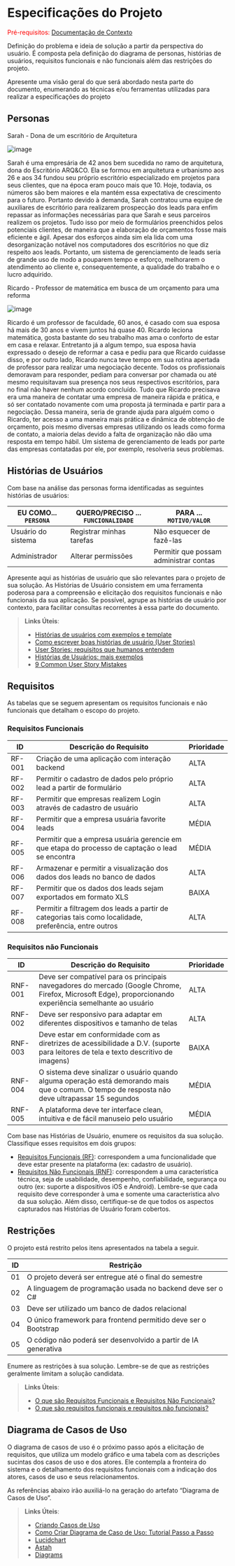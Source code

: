 # Especificações do Projeto

<span style="color:red">Pré-requisitos: <a href="1-Documentação de Contexto.md"> Documentação de Contexto</a></span>

Definição do problema e ideia de solução a partir da perspectiva do usuário. É composta pela definição do  diagrama de personas, histórias de usuários, requisitos funcionais e não funcionais além das restrições do projeto.

Apresente uma visão geral do que será abordado nesta parte do documento, enumerando as técnicas e/ou ferramentas utilizadas para realizar a especificações do projeto

## Personas

Sarah - Dona de um escritório de Arquitetura

![image](https://github.com/ICEI-PUC-Minas-PMV-ADS/pmv-ads-2023-2-e2-proj-int-t3-prospecta/assets/123324372/6bc8f901-d80d-46da-a7eb-04e85db55e71)

Sarah é uma empresária de 42 anos bem sucedida no ramo de arquitetura, dona do Escritório ARQ&CO. Ela se formou em arquitetura e urbanismo aos 26 e aos 34 fundou seu próprio escritório especializado em projetos para seus clientes, que na época eram pouco mais que 10. Hoje, todavia, os números são bem maiores e ela mantém essa expectativa de crescimento para o futuro. Portanto devido à demanda, Sarah contratou uma equipe de auxiliares de escritório para realizarem prospecção dos leads para enfim repassar as informações necessárias para que Sarah e seus parceiros realizem os projetos. Tudo isso por meio de formulários preenchidos pelos potenciais clientes, de maneira que a elaboração de orçamentos fosse mais eficiente e ágil. Apesar dos esforços ainda sim ela lida com uma desorganização notável nos computadores dos escritórios no que diz respeito aos leads. Portanto, um sistema de gerenciamento de leads seria de grande uso de modo a pouparem tempo e esforço, melhorarem o atendimento ao cliente e, consequentemente, a qualidade do trabalho e o lucro adquirido.

Ricardo - Professor de matemática em busca de um orçamento para uma reforma

![image](https://github.com/ICEI-PUC-Minas-PMV-ADS/pmv-ads-2023-2-e2-proj-int-t3-prospecta/assets/123324372/a7a0d0e4-f335-43e7-95e5-d606094e3f7b)

Ricardo é um professor de faculdade, 60 anos, é casado com sua esposa há mais de 30 anos e vivem juntos há quase 40. Ricardo leciona matemática, gosta bastante do seu trabalho mas ama o conforto de estar em casa e relaxar. Entretanto já a algum tempo, sua esposa havia expressado o desejo de reformar a casa e pediu para que Ricardo cuidasse disso, e por outro lado, Ricardo nunca teve tempo em sua rotina apertada de professor para realizar uma negociação decente. Todos os profissionais demoravam para responder, pediam para conversar por chamada ou até mesmo requisitavam sua presença nos seus respectivos escritórios, para no final não haver nenhum acordo concluído. Tudo que Ricardo precisava era uma maneira de contatar uma empresa de maneira rápida e prática, e só ser contatado novamente com uma proposta já terminada e partir para a negociação. Dessa maneira, seria de grande ajuda para alguém como o Ricardo, ter acesso a uma maneira mais prática e dinâmica de obtenção de orçamento, pois mesmo diversas empresas utilizando os leads como forma de contato, a maioria delas devido a falta de organização não dão uma resposta em tempo hábil. Um sistema de gerenciamento de leads por parte das empresas contatadas por ele, por exemplo, resolveria seus problemas.


## Histórias de Usuários

Com base na análise das personas forma identificadas as seguintes histórias de usuários:

|EU COMO... `PERSONA`| QUERO/PRECISO ... `FUNCIONALIDADE` |PARA ... `MOTIVO/VALOR`                 |
|--------------------|------------------------------------|----------------------------------------|
|Usuário do sistema  | Registrar minhas tarefas           | Não esquecer de fazê-las               |
|Administrador       | Alterar permissões                 | Permitir que possam administrar contas |

Apresente aqui as histórias de usuário que são relevantes para o projeto de sua solução. As Histórias de Usuário consistem em uma ferramenta poderosa para a compreensão e elicitação dos requisitos funcionais e não funcionais da sua aplicação. Se possível, agrupe as histórias de usuário por contexto, para facilitar consultas recorrentes à essa parte do documento.

> **Links Úteis**:
> - [Histórias de usuários com exemplos e template](https://www.atlassian.com/br/agile/project-management/user-stories)
> - [Como escrever boas histórias de usuário (User Stories)](https://medium.com/vertice/como-escrever-boas-users-stories-hist%C3%B3rias-de-usu%C3%A1rios-b29c75043fac)
> - [User Stories: requisitos que humanos entendem](https://www.luiztools.com.br/post/user-stories-descricao-de-requisitos-que-humanos-entendem/)
> - [Histórias de Usuários: mais exemplos](https://www.reqview.com/doc/user-stories-example.html)
> - [9 Common User Story Mistakes](https://airfocus.com/blog/user-story-mistakes/)

## Requisitos

As tabelas que se seguem apresentam os requisitos funcionais e não funcionais que detalham o escopo do projeto.

### Requisitos Funcionais

|ID    | Descrição do Requisito  | Prioridade |
|------|-----------------------------------------|----|
|RF-001| Criação de uma aplicação com interação  backend | ALTA |
|RF-002| Permitir o cadastro de dados pelo próprio lead a partir de formulário | ALTA |
|RF-003| Permitir que empresas realizem Login através de cadastro de usuário | ALTA |
|RF-004| Permitir que a empresa usuária favorite leads | MÉDIA |
|RF-005| Permitir que a empresa usuária gerencie em que etapa do processo de captação o lead se encontra | MÉDIA |
|RF-006| Armazenar e permitir a visualização dos dados dos leads no banco de dados | ALTA |
|RF-007| Permitir que os dados dos leads sejam exportados em formato XLS | BAIXA |
|RF-008| Permitir a filtragem dos leads a partir de categorias tais como localidade, preferência, entre outros | ALTA |

### Requisitos não Funcionais

|ID     | Descrição do Requisito  |Prioridade |
|-------|-------------------------|----|
|RNF-001| Deve ser compatível para os principais navegadores do mercado (Google Chrome, Firefox, Microsoft Edge), proporcionando experiência semelhante ao usuário | ALTA | 
|RNF-002| Deve ser responsivo para adaptar em diferentes dispositivos e tamanho de telas |  ALTA | 
|RNF-003| Deve estar em conformidade com as diretrizes de acessibilidade a D.V. (suporte para leitores de tela e texto descritivo de imagens) | BAIXA | 
|RNF-004| O sistema deve sinalizar o usuário quando alguma operação está demorando mais que o comum. O tempo de resposta não deve ultrapassar 15 segundos | MÉDIA |
|RNF-005|A plataforma deve ter interface clean, intuitiva e de fácil manuseio pelo usuário | MÉDIA |

Com base nas Histórias de Usuário, enumere os requisitos da sua solução. Classifique esses requisitos em dois grupos:

- [Requisitos Funcionais
 (RF)](https://pt.wikipedia.org/wiki/Requisito_funcional):
 correspondem a uma funcionalidade que deve estar presente na
  plataforma (ex: cadastro de usuário).
- [Requisitos Não Funcionais
  (RNF)](https://pt.wikipedia.org/wiki/Requisito_n%C3%A3o_funcional):
  correspondem a uma característica técnica, seja de usabilidade,
  desempenho, confiabilidade, segurança ou outro (ex: suporte a
  dispositivos iOS e Android).
Lembre-se que cada requisito deve corresponder à uma e somente uma
característica alvo da sua solução. Além disso, certifique-se de que
todos os aspectos capturados nas Histórias de Usuário foram cobertos.

## Restrições

O projeto está restrito pelos itens apresentados na tabela a seguir.

|ID| Restrição                                             |
|--|-------------------------------------------------------|
|01| O projeto deverá ser entregue até o final do semestre |
|02| A linguagem de programação usada no backend deve ser o C#|
|03| Deve ser utilizado um banco de dados relacional|
|04| O único framework para frontend permitido deve ser o Bootstrap|
|05| O código não poderá ser desenvolvido a partir de IA generativa|

Enumere as restrições à sua solução. Lembre-se de que as restrições geralmente limitam a solução candidata.

> **Links Úteis**:
> - [O que são Requisitos Funcionais e Requisitos Não Funcionais?](https://codificar.com.br/requisitos-funcionais-nao-funcionais/)
> - [O que são requisitos funcionais e requisitos não funcionais?](https://analisederequisitos.com.br/requisitos-funcionais-e-requisitos-nao-funcionais-o-que-sao/)

## Diagrama de Casos de Uso

O diagrama de casos de uso é o próximo passo após a elicitação de requisitos, que utiliza um modelo gráfico e uma tabela com as descrições sucintas dos casos de uso e dos atores. Ele contempla a fronteira do sistema e o detalhamento dos requisitos funcionais com a indicação dos atores, casos de uso e seus relacionamentos. 

As referências abaixo irão auxiliá-lo na geração do artefato “Diagrama de Casos de Uso”.

> **Links Úteis**:
> - [Criando Casos de Uso](https://www.ibm.com/docs/pt-br/elm/6.0?topic=requirements-creating-use-cases)
> - [Como Criar Diagrama de Caso de Uso: Tutorial Passo a Passo](https://gitmind.com/pt/fazer-diagrama-de-caso-uso.html/)
> - [Lucidchart](https://www.lucidchart.com/)
> - [Astah](https://astah.net/)
> - [Diagrams](https://app.diagrams.net/)
